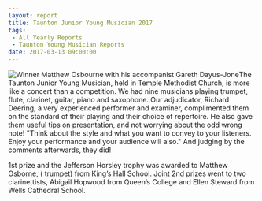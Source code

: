 ```yaml
---
layout: report
title: Taunton Junior Young Musician 2017
tags: 
 - All Yearly Reports
 - Taunton Young Musician Reports
date: 2017-03-13 09:00:00
---
```


<img src="{{ '/wp-content/uploads/2017/03/tjym_winner.jpg' | prepend: site.github.url }}" alt="Winner Matthew Osbourne with his accompanist Gareth Dayus-Jone" class="alignleft size-medium" />The Taunton Junior Young Musician, held in Temple Methodist Church, is more like a concert than a competition. We had nine musicians playing trumpet, flute, clarinet, guitar, piano and saxophone. Our adjudicator, Richard Deering, a very experienced performer and examiner, complimented them on the standard of their playing and their choice of repertoire. He also gave them useful tips on presentation, and not worrying about the odd wrong note!  "Think about the style and what you want to convey to your listeners. Enjoy your performance and your audience will also."  And judging by the comments afterwards, they did!

1st prize and the Jefferson Horsley trophy was awarded to Matthew Osborne, ( trumpet) from King’s Hall School. Joint 2nd prizes went to two clarinettists, Abigail Hopwood from Queen’s College and Ellen Steward from Wells Cathedral School.


